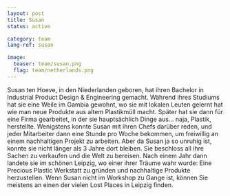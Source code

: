 ```yaml
---
layout: post
title: Susan
status: active

category: team
lang-ref: susan

image:
  teaser: team/susan.png
  flag: team/netherlands.png
---
```


Susan ten Hoeve, in den Niederlanden geboren, hat ihren Bachelor in Industrial Product Design & Engineering gemacht. Während ihres Studiums hat sie eine Weile im Gambia gewohnt, wo sie mit lokalen Leuten gelernt hat wie man neue Produkte aus altem Plastikmüll macht. Später hat sie dann für eine Firma gearbeitet, in der sie hauptsächlich Dinge aus… naja, Plastik, herstellte. Wenigstens konnte Susan mit ihren Chefs darüber reden, und jeder Mitarbeiter dann eine Stunde pro Woche bekommen, um freiwillig an einem nachhaltigen Projekt zu arbeiten. Aber da Susan ja so unruhig ist, konnte sie nicht länger als 3 Jahre dort bleiben. Sie beschloss all ihre Sachen zu verkaufen und die Welt zu bereisen. Nach einem Jahr dann landete sie im schönen Leipzig, wo einer ihrer Träume wahr wurde: Eine Precious Plastic Werkstatt zu gründen und nachhaltige Produkte herzustellen. Wenn Susan nicht im Workshop zu Gange ist, können Sie meistens an einen der vielen Lost Places in Leipzig finden.
